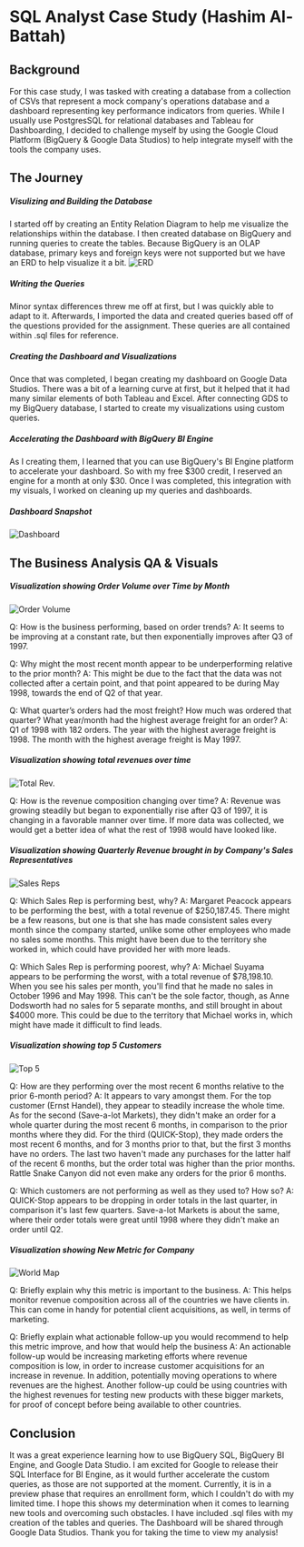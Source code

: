 # SQL Analyst Case Study (Hashim Al-Battah)
## Background
For this case study, I was tasked with creating a database from a collection of CSVs that represent a mock company's operations database and a dashboard representing key performance indicators from queries. While I usually use PostgresSQL for relational databases and Tableau for Dashboarding, I decided to challenge myself by using the Google Cloud Platform (BigQuery & Google Data Studios) to help integrate myself with the tools the company uses. 

## The Journey 
##### Visulizing and Building the Database
I started off by creating an Entity Relation Diagram to help me visualize the relationships within the database. I then created database on BigQuery and running queries to create the tables. Because BigQuery is an OLAP database, primary keys and foreign keys were not supported but we have an ERD to help visualize it a bit. 
![ERD](/Images/ERD_of_CSVs.PNG)
##### Writing the Queries
Minor syntax differences threw me off at first, but I was quickly able to adapt to it. Afterwards, I imported the data and created queries based off of the questions provided for the assignment. These queries are all contained within .sql files for reference.
##### Creating the Dashboard and Visualizations
Once that was completed, I began creating my dashboard on Google Data Studios. There was a bit of a learning curve at first, but it helped that it had many similar elements of both Tableau and Excel. After connecting GDS to my BigQuery database, I started to create my visualizations using custom queries. 
##### Accelerating the Dashboard with BigQuery BI Engine
As I creating them, I learned that you can use BigQuery's BI Engine platform to accelerate your dashboard. So with my free $300 credit, I reserved an engine for a month at only $30. Once I was completed, this integration with my visuals, I worked on cleaning up my queries and dashboards.
##### Dashboard Snapshot
![Dashboard](/Images/Dashboard.PNG)

## The Business Analysis QA & Visuals
##### Visualization showing Order Volume over Time by Month
![Order Volume](/Images/order_vol.PNG)

Q: How is the business performing, based on order trends?
A: It seems to be improving at a constant rate, but then exponentially improves after Q3 of 1997.

Q: Why might the most recent month appear to be underperforming relative to the
prior month?
A: This might be due to the fact that the data was not collected after a certain point, and that point appeared to be during May 1998, towards the end of Q2 of that year. 

Q: What quarter’s orders had the most freight? How much was ordered that
quarter? What year/month had the highest average freight for an order?
A: Q1 of 1998 with 182 orders. The year with the highest average freight is 1998. The month with the highest average freight is May 1997.
##### Visualization showing total revenues over time
![Total Rev.](/Images/total_rev.PNG)

Q: How is the revenue composition changing over time?
A: Revenue was growing steadily but began to exponentially rise after Q3 of 1997, it is changing in a favorable manner over time. If more data was collected, we would get a better idea of what the rest of 1998 would have looked like.
##### Visualization showing Quarterly Revenue brought in by Company's Sales Representatives
![Sales Reps](/Images/sales_rep_rev.PNG)

Q: Which Sales Rep is performing best, why?
A: Margaret Peacock appears to be performing the best, with a total revenue of $250,187.45. There might be a few reasons, but one is that she has made consistent sales every month since the company started, unlike some other employees who made no sales some months. This might have been due to the territory she worked in, which could have provided her with more leads. 

Q: Which Sales Rep is performing poorest, why?
A: Michael Suyama appears to be performing the worst, with a total revenue of $78,198.10. When you see his sales per month, you'll find that he made no sales in October 1996 and May 1998. This can't be the sole factor, though, as Anne Dodsworth had no sales for 5 separate months, and still brought in about $4000 more. This could be due to the territory that Michael works in, which might have made it difficult to find leads.
##### Visualization showing top 5 Customers
![Top 5](/Images/top_5.PNG)

Q: How are they performing over the most recent 6 months relative to the prior
6-month period?
A: It appears to vary amongst them. For the top customer (Ernst Handel), they appear to steadily increase the whole time. As for the second (Save-a-lot Markets), they didn't make an order for a whole quarter during the most recent 6 months, in comparison to the prior months where they did. For the third (QUICK-Stop), they made orders the most recent 6 months, and for 3 months prior to that, but the first 3 months have no orders. The last two haven't made any purchases for the latter half of the recent 6 months, but the order total was higher than the prior months. Rattle Snake Canyon did not even make any orders for the prior 6 months.

Q: Which customers are not performing as well as they used to? How so?
A: QUICK-Stop appears to be dropping in order totals in the last quarter, in comparison it's last few quarters. Save-a-lot Markets is about the same, where their order totals were great until 1998 where they didn't make an order until Q2.
##### Visualization showing New Metric for Company
![World Map](/Images/geo-chart.PNG)

Q: Briefly explain why this metric is important to the business.
A: This helps monitor revenue composition across all of the countries we have clients in. This can come in handy for potential client acquisitions, as well, in terms of marketing. 

Q: Briefly explain what actionable follow-up you would recommend to help this metric improve, and how that would help the business
A: An actionable follow-up would be increasing marketing efforts where revenue composition is low, in order to increase customer acquisitions for an increase in revenue. In addition, potentially moving operations to where revenues are the highest. Another follow-up could be using countries with the highest revenues for testing new products with these bigger markets, for proof of concept before being available to other countries. 

## Conclusion
It was a great experience learning how to use BigQuery SQL, BigQuery BI Engine, and Google Data Studio. I am excited for Google to release their SQL Interface for BI Engine, as it would further accelerate the custom queries, as those are not supported at the moment. Currently, it is in a preview phase that requires an enrollment form, which I couldn't do with my limited time. I hope this shows my determination when it comes to learning new tools and overcoming such obstacles. I have included .sql files with my creation of the tables and queries. The Dashboard will be shared through Google Data Studios. Thank you for taking the time to view my analysis!






